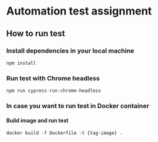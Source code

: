 # Automation test assignment

## How to run test

### Install dependencies in your local machine
```
npm install
```

### Run test with Chrome headless
```
npm run cypress-run-chrome-headless
```

### In case you want to run test in Docker container
#### Build image and run test
```
docker build -f Dockerfile -t {tag-image} .
```
